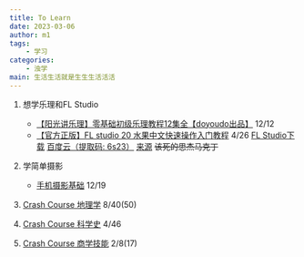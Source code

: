 ```yaml
---
title: To Learn 
date: 2023-03-06
author: m1
tags:
    - 学习
categories:
    - 浊学
main: 生活生活就是生生生活活活
---
```


1. 想学乐理和FL Studio

    * [【阳光讲乐理】零基础初级乐理教程12集全【doyoudo出品】](https://www.bilibili.com/video/BV1ms411q714)  12/12
    * [【官方正版】FL studio 20 水果中文快速操作入门教程](https://www.bilibili.com/video/BV1d441187Kq/) 4/26
    [FL Studio下载](https://usersdrive.com/ww9z10yygexu.html) [百度云（提取码: 6s23）](https://pan.baidu.com/s/15oGsTDCGO4VbDzgAdLa7aQ?pwd=6s23) [来源](https://appnee.com/fl-studio/)
    ~~该死的思杰马克丁~~

2. 学简单摄影

    * [手机摄影基础](https://le.ouchn.cn/courseDetails/CH880000000287) 12/19

3. [Crash Course 地理学](https://space.bilibili.com/2702416/channel/collectiondetail?sid=12394) 8/40(50)
4. [Crash Course 科学史](https://crashcourse.club/category/history_of_science) 4/46
5. [Crash Course 商学技能](https://crashcourse.club/category/business) 2/8(17)
